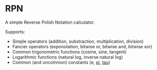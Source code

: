 RPN
===

A simple Reverse Polish Notation calculator.

Supports:

* Simple operators (addition, substraction, multiplication, division)
* Fancier operators (exponotation, bitwise or, bitwise and, bitwise xor)
* Common trigonometric functions (cosine, sine, tangent)
* Logarithmic functions (natural log, inverse natural log)
* Common (and uncommon) constants (e, [pi][], [tau][])


[pi]: http://www.math.utah.edu/~palais/pi.html "Pi is Wrong!"
[tau]: http://www.tauday.com "No, really, pi is wrong."
